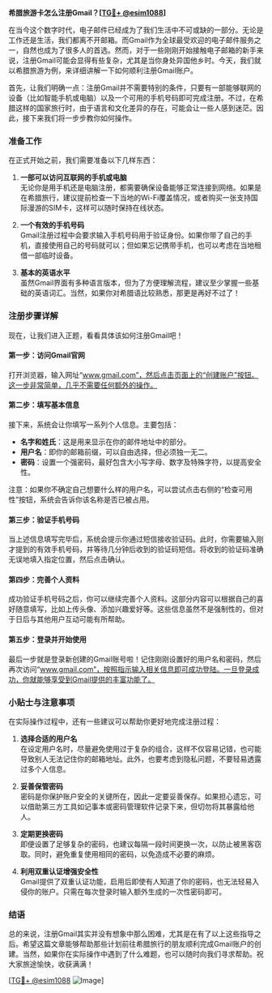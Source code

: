 **希腊旅游卡怎么注册Gmail？[[TG💪+ @esim1088](https://t.me/s/esim1088)]**

在当今这个数字时代，电子邮件已经成为了我们生活中不可或缺的一部分。无论是工作还是生活，我们都离不开邮箱。而Gmail作为全球最受欢迎的电子邮件服务之一，自然也成为了很多人的首选。然而，对于一些刚刚开始接触电子邮箱的新手来说，注册Gmail可能会显得有些复杂，尤其是当你身处异国他乡时。今天，我们就以希腊旅游为例，来详细讲解一下如何顺利注册Gmail账户。

首先，让我们明确一点：注册Gmail并不需要特别的条件，只要有一部能够联网的设备（比如智能手机或电脑）以及一个可用的手机号码即可完成注册。不过，在希腊这样的国家旅行时，由于语言和文化差异的存在，可能会让一些人感到迷茫。因此，接下来我们将一步步教你如何操作。

### 准备工作

在正式开始之前，我们需要准备以下几样东西：

1. **一部可以访问互联网的手机或电脑**  
   无论你是用手机还是电脑注册，都需要确保设备能够正常连接到网络。如果是在希腊旅行，建议提前检查一下当地的Wi-Fi覆盖情况，或者购买一张支持国际漫游的SIM卡，这样可以随时保持在线状态。

2. **一个有效的手机号码**  
   Gmail注册过程中会要求输入手机号码用于验证身份。如果你带了自己的手机，直接使用自己的号码就可以；但如果忘记携带手机，也可以考虑在当地租借一部临时设备。

3. **基本的英语水平**  
   虽然Gmail界面有多种语言版本，但为了方便理解流程，建议至少掌握一些基础的英语词汇。当然，如果你对希腊语比较熟悉，那更是再好不过了！

### 注册步骤详解

现在，让我们进入正题，看看具体该如何注册Gmail吧！

#### 第一步：访问Gmail官网
打开浏览器，输入网址“www.gmail.com”，然后点击页面上的“创建账户”按钮。这一步非常简单，几乎不需要任何额外的操作。

#### 第二步：填写基本信息
接下来，系统会让你填写一系列个人信息。主要包括：
- **名字和姓氏**：这是用来显示在你的邮件地址中的部分。
- **用户名**：即你的邮箱前缀，可以自由选择，但必须独一无二。
- **密码**：设置一个强密码，最好包含大小写字母、数字及特殊字符，以提高安全性。

注意：如果你不确定自己想要什么样的用户名，可以尝试点击右侧的“检查可用性”按钮，系统会告诉你该名称是否已被占用。

#### 第三步：验证手机号码
当上述信息填写完毕后，系统会提示你通过短信接收验证码。此时，你需要输入刚才提到的有效手机号码，并等待几分钟后收到的验证码短信。将收到的验证码准确无误地填入指定位置，然后点击确认。

#### 第四步：完善个人资料
成功验证手机号码之后，你可以继续完善个人资料。这部分内容可以根据自己的喜好随意填写，比如上传头像、添加兴趣爱好等。这些信息虽然不是强制性的，但对于日后与其他用户互动可能有所帮助。

#### 第五步：登录并开始使用
最后一步就是登录新创建的Gmail账号啦！记住刚刚设置好的用户名和密码，然后再次访问“www.gmail.com”，按照指示输入相关信息即可成功登陆。一旦登录成功，你就能够享受到Gmail提供的丰富功能了。

### 小贴士与注意事项

在实际操作过程中，还有一些建议可以帮助你更好地完成注册过程：

1. **选择合适的用户名**  
   在设定用户名时，尽量避免使用过于复杂的组合，这样不仅容易记错，也可能导致别人无法记住你的邮箱地址。此外，也要考虑到隐私问题，不要轻易透露过多个人信息。

2. **妥善保管密码**  
   密码是你保护账户安全的关键所在，因此一定要妥善保存。如果担心遗忘，可以借助第三方工具如记事本或密码管理软件记录下来，但切勿将其暴露给他人。

3. **定期更换密码**  
   即便设置了足够复杂的密码，也建议每隔一段时间更换一次，以防止被黑客窃取。同时，避免重复使用相同的密码，以免造成不必要的麻烦。

4. **利用双重认证增强安全性**  
   Gmail提供了双重认证功能，启用后即使有人知道了你的密码，也无法轻易入侵你的账户。只需在每次登录时输入额外生成的一次性密码即可。

### 结语

总的来说，注册Gmail其实并没有想象中那么困难，尤其是在有了以上这些指导之后。希望这篇文章能够帮助那些计划前往希腊旅行的朋友顺利完成Gmail账户的创建。当然，如果你在实际操作中遇到了什么难题，也可以随时向我们寻求帮助。祝大家旅途愉快，收获满满！

[[TG💪+ @esim1088](https://t.me/s/esim1088) ![Image](https://i.postimg.cc/4NQfJmqS/Snipaste-2025-05-13-00-14-12.png)]